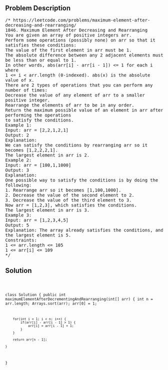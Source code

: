 <!--
<style>
  body { font-family: Arial, sans-serif; }
  .container { max-width: 100%; margin: 0 auto; padding: 10px; }
  .comment-block { max-width: 30%; background-color: #f9f9f9; padding: 10px; border-left: 5px solid #ccc; overflow-wrap: break-word; white-space: pre-wrap; }
  .code-block { background-color: #f4f4f4; padding: 10px; border: 1px solid #ddd; overflow-wrap: break-word; white-space: pre-wrap; }
</style>
-->

<div class='container'>
<h2>Problem Description</h2>
<div class='comment-block'>
<pre>
/* https://leetcode.com/problems/maximum-element-after-
decreasing-and-rearranging/
1846. Maximum Element After Decreasing and Rearranging
You are given an array of positive integers arr.
Perform some operations (possibly none) on arr so that it
satisfies these conditions:
The value of the first element in arr must be 1.
The absolute difference between any 2 adjacent elements must
be less than or equal to 1.
In other words, abs(arr[i] - arr[i - 1]) <= 1 for each i
where
1 <= i < arr.length (0-indexed). abs(x) is the absolute
value of x.
There are 2 types of operations that you can perform any
number of times:
Decrease the value of any element of arr to a smaller
positive integer.
Rearrange the elements of arr to be in any order.
Return the maximum possible value of an element in arr after
performing the operations
to satisfy the conditions.
Example 1:
Input: arr = [2,2,1,2,1]
Output: 2
Explanation:
We can satisfy the conditions by rearranging arr so it
becomes [1,2,2,2,1].
The largest element in arr is 2.
Example 2:
Input: arr = [100,1,1000]
Output: 3
Explanation:
One possible way to satisfy the conditions is by doing the
following:
1. Rearrange arr so it becomes [1,100,1000].
2. Decrease the value of the second element to 2.
3. Decrease the value of the third element to 3.
Now arr = [1,2,3], which satisfies the conditions.
The largest element in arr is 3.
Example 3:
Input: arr = [1,2,3,4,5]
Output: 5
Explanation: The array already satisfies the conditions, and
the largest element is 5.
Constraints:
1 <= arr.length <= 105
1 <= arr[i] <= 109
*/
</pre>
</div>

<h2>Solution</h2>
<div class='code-block'>
<pre><code class='language-java'>

class Solution {
    public int maximumElementAfterDecrementingAndRearranging(int[] arr) {
        int n = arr.length;
        Arrays.sort(arr);
        arr[0] = 1;

        for(int i = 1; i < n; i++) {
            if(arr[i] - arr[i - 1] > 1) {
                arr[i] = arr[i - 1] + 1;
            }
        }

        return arr[n - 1];
        
    }
}</code></pre>
</div>
</div>
